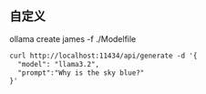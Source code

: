 ##  自定义
ollama create james -f ./Modelfile

```txt
curl http://localhost:11434/api/generate -d '{
  "model": "llama3.2",
  "prompt":"Why is the sky blue?"
}'
```